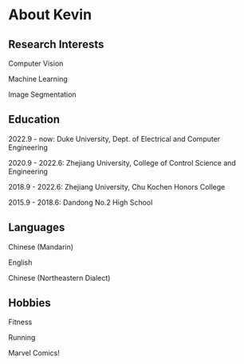 # About Kevin

## Research Interests

Computer Vision

Machine Learning

Image Segmentation

## Education

2022.9 - now: Duke University, Dept. of Electrical and Computer Engineering

2020.9 - 2022.6: Zhejiang University, College of Control Science and Engineering

2018.9 - 2022.6: Zhejiang University, Chu Kochen Honors College

2015.9 - 2018.6: Dandong No.2 High School

## Languages

Chinese (Mandarin)

English

Chinese (Northeastern Dialect)

## Hobbies

Fitness

Running

Marvel Comics!


